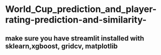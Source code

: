# World_Cup_prediction_and_player-rating-prediction-and-similarity-
## make sure you have streamlit installed with sklearn,xgboost, gridcv, matplotlib
